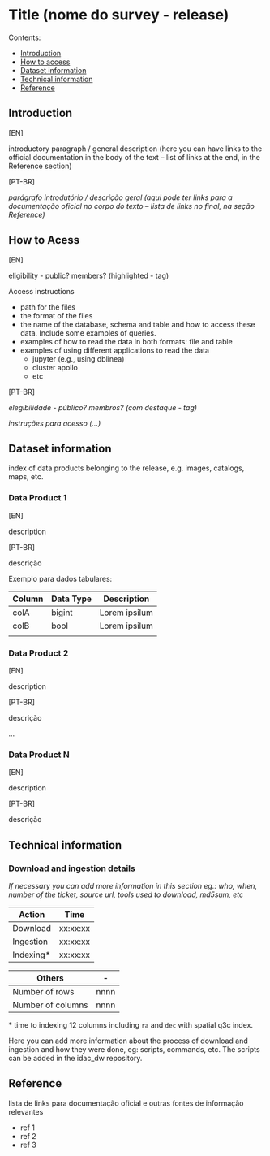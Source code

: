 # Title (nome do survey - release) 

Contents:

- [Introduction](#introduction)
- [How to access](#how-to-access)
- [Dataset information](#dataset-information)
- [Technical information](#technical-information)
- [Reference](#reference)


## Introduction

[EN]

introductory paragraph / general description (here you can have links to the official documentation in the body of the text – list of links at the end, in the Reference section)

[PT-BR]

_parágrafo introdutório / descrição geral  (aqui pode ter links para a documentação oficial no corpo do texto – lista de links no final, na seção Reference)_   


## How to Acess 

[EN]

eligibility - public? members?  (highlighted - tag)

Access instructions

- path for the files
- the format of the files
- the name of the database, schema and table and how to access these data. Include some examples of queries.
- examples of how to read the data in both formats: file and table
- examples of using different applications to read the data
  - jupyter (e.g., using dblinea) 
  - cluster apollo
  - etc
    
[PT-BR]   

_elegibilidade - público? membros?  (com destaque - tag)_

_instruções para acesso (...)_

  
## Dataset information 

index of data products belonging to the release, e.g. images, catalogs, maps, etc.

### Data Product 1 

[EN]

description  

[PT-BR]   

descrição  

Exemplo para dados tabulares: 

| Column  | Data Type  | Description  |
|---|---|---|
| colA | bigint  | Lorem ipsilum  |
| colB | bool    | Lorem ipsilum  |
|   |   |   |


### Data Product 2 

[EN]

description  

[PT-BR]   

descrição  

…

### Data Product N

[EN]

description  

[PT-BR]   

descrição  
    

## Technical information

### Download and ingestion details

*If necessary you can add more information in this section eg.: who, when, number of the ticket, source url, tools used to download, md5sum, etc*

| Action | Time  |
|---|---|
| Download | xx:xx:xx |
| Ingestion | xx:xx:xx |
| Indexing* | xx:xx:xx | 

| Others | -  |
|---|---|
| Number of rows | nnnn | 
| Number of columns | nnnn | 


\* time to indexing 12 columns including `ra` and `dec` with spatial q3c index.

Here you can add more information about the process of download and ingestion and how they were done, eg: scripts, commands, etc. The scripts can be added in the idac_dw repository.

## Reference 

lista de links para documentação oficial e outras fontes de informação relevantes 

- ref 1
- ref 2
- ref 3

